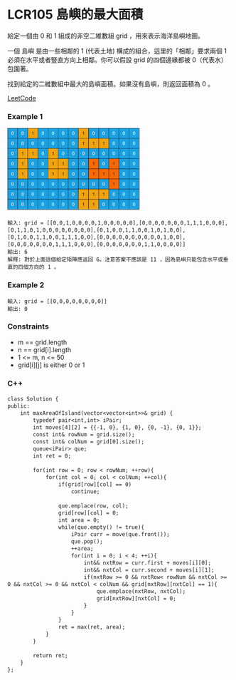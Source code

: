 # LCR105 島嶼的最大面積

給定一個由 0 和 1 組成的非空二維數組 grid ，用來表示海洋島嶼地圖。

一個 島嶼 是由一些相鄰的 1 (代表土地) 構成的組合，這里的「相鄰」要求兩個 1 必須在水平或者豎直方向上相鄰。你可以假設 grid 的四個邊緣都被 0（代表水）包圍著。

找到給定的二維數組中最大的島嶼面積。如果沒有島嶼，則返回面積為 0 。
 
[LeetCode](https://leetcode.cn/problems/ZL6zAn/description/)

### Example 1

<img src="img/LCR105.png" width = "300"/>

```
輸入: grid = [[0,0,1,0,0,0,0,1,0,0,0,0,0],[0,0,0,0,0,0,0,1,1,1,0,0,0],[0,1,1,0,1,0,0,0,0,0,0,0,0],[0,1,0,0,1,1,0,0,1,0,1,0,0],[0,1,0,0,1,1,0,0,1,1,1,0,0],[0,0,0,0,0,0,0,0,0,0,1,0,0],[0,0,0,0,0,0,0,1,1,1,0,0,0],[0,0,0,0,0,0,0,1,1,0,0,0,0]]
輸出: 6
解釋: 對於上面這個給定矩陣應返回 6。注意答案不應該是 11 ，因為島嶼只能包含水平或垂直的四個方向的 1 。
```

### Example 2

```
輸入: grid = [[0,0,0,0,0,0,0,0]]
輸出: 0
```

### Constraints

* m == grid.length
* n == grid[i].length
* 1 <= m, n <= 50
* grid[i][j] is either 0 or 1


### C++ 

```
class Solution {
public:
    int maxAreaOfIsland(vector<vector<int>>& grid) {
        typedef pair<int,int> iPair;
        int moves[4][2] = {{-1, 0}, {1, 0}, {0, -1}, {0, 1}};
        const int& rowNum = grid.size();
        const int& colNum = grid[0].size();
        queue<iPair> que;
        int ret = 0;

        for(int row = 0; row < rowNum; ++row){
            for(int col = 0; col < colNum; ++col){
                if(grid[row][col] == 0)
                    continue;
                
                que.emplace(row, col);
                grid[row][col] = 0;
                int area = 0;
                while(que.empty() != true){
                    iPair curr = move(que.front());
                    que.pop();
                    ++area;
                    for(int i = 0; i < 4; ++i){
                        int&& nxtRow = curr.first + moves[i][0];
                        int&& nxtCol = curr.second + moves[i][1];
                        if(nxtRow >= 0 && nxtRow< rowNum && nxtCol >= 0 && nxtCol >= 0 && nxtCol < colNum && grid[nxtRow][nxtCol] == 1){
                            que.emplace(nxtRow, nxtCol);
                            grid[nxtRow][nxtCol] = 0;
                        }
                    }
                }
                ret = max(ret, area);
            }
        }

        return ret;
    }
};
```